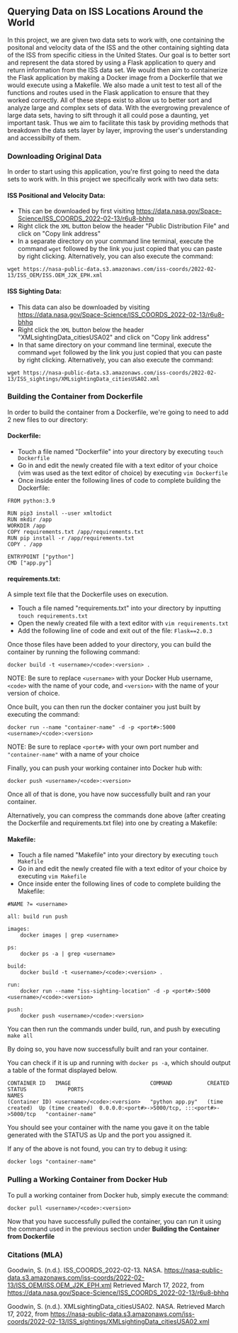 ## Querying Data on ISS Locations Around the World

In this project, we are given two data sets to work with, one containing the positonal and velocity data of the ISS and the other containing sighting data of the ISS from specific citiess in the United States. Our goal is to better sort and represent the data stored by using a Flask application to query and return information from the ISS data set. We would then aim to containerize the Flask application by making a Docker image from a Dockerfile that we would execute using a Makefile. We also made a unit test to test all of the functions and routes used in the Flask application to ensure that they worked correctly. All of these steps exist to allow us to better sort and analyze large and complex sets of data. With the evergrowing prevalence of large data sets, having to sift through it all could pose a daunting, yet important task. Thus we aim to facilitate this task by providing methods that breakdown the data sets layer by layer, improving the user's understanding and accessibilty of them.

### Downloading Original Data

In order to start using this application, you're first going to need the data sets to work with. In this project we specifically work with two data sets:

#### ISS Positional and Velocity Data:
- This can be downloaded by first visiting https://data.nasa.gov/Space-Science/ISS_COORDS_2022-02-13/r6u8-bhhq
- Right click the `XML` button below the header "Public Distribution File" and click on "Copy link address"
- In a separate directory on your command line terminal, execute the command `wget` followed by the link you just copied that you can paste by right clicking. Alternatively, you can also execute the command:
```    
wget https://nasa-public-data.s3.amazonaws.com/iss-coords/2022-02-13/ISS_OEM/ISS.OEM_J2K_EPH.xml
```

#### ISS Sighting Data:
- This data can also be downloaded by visiting https://data.nasa.gov/Space-Science/ISS_COORDS_2022-02-13/r6u8-bhhq
- Right click the `XML` button below the header "XMLsightingData_citiesUSA02" and click on "Copy link address"
- In that same directory on your command line terminal, execute the command `wget` followed by the link you just copied that you can paste by right clicking. Alternatively, you can also execute the command:
```
wget https://nasa-public-data.s3.amazonaws.com/iss-coords/2022-02-13/ISS_sightings/XMLsightingData_citiesUSA02.xml
```

### Building the Container from Dockerfile

In order to build the container from a Dockerfile, we're going to need to add 2 new files to our directory:

#### Dockerfile:
- Touch a file named "Dockerfile" into your directory by executing `touch Dockerfile`
- Go in and edit the newly created file with a text editor of your choice (vim was used as the text editor of choice) by executing `vim Dockerfile`
- Once inside enter the following lines of code to complete building the Dockerfile:
```
FROM python:3.9

RUN pip3 install --user xmltodict
RUN mkdir /app
WORKDIR /app
COPY requirements.txt /app/requirements.txt
RUN pip install -r /app/requirements.txt
COPY . /app

ENTRYPOINT ["python"]
CMD ["app.py"]
```

#### requirements.txt:

A simple text file that the Dockerfile uses on execution.
- Touch a file named "requirements.txt" into your directory by inputting `touch requirements.txt`
- Open the newly created file with a text editor with `vim requirements.txt`
- Add the following line of code and exit out of the file: `Flask==2.0.3`

Once those files have been added to your directory, you can build the container by running the following command:
```
docker build -t <username>/<code>:<version> .
```
NOTE: Be sure to replace `<username>` with your Docker Hub username, `<code>` with the name of your code, and `<version>` with the name of your version of choice.

Once built, you can then run the docker container you just built by executing the command:
```
docker run --name "container-name" -d -p <port#>:5000 <username>/<code>:<version>
```
NOTE: Be sure to replace `<port#>` with your own port number and `"container-name"` with a name of your choice

Finally, you can push your working container into Docker hub with:
```
docker push <username>/<code>:<version>
```
Once all of that is done, you have now successfully built and ran your container.

Alternatively, you can compress the commands done above (after creating the Dockerfile and requirements.txt file) into one by creating a Makefile:
#### Makefile:
- Touch a file named "Makefile" into your directory by executing `touch Makefile`
- Go in and edit the newly created file with a text editor of your choice by executing `vim Makefile`
- Once inside enter the following lines of code to complete building the Makefile:
```
#NAME ?= <username>

all: build run push

images:
	docker images | grep <username>

ps:
	docker ps -a | grep <username>

build:
	docker build -t <username>/<code>:<version> .

run:
	docker run --name "iss-sighting-location" -d -p <port#>:5000 <username>/<code>:<version>

push:
	docker push <username>/<code>:<version>
```

You can then run the commands under build, run, and push by executing `make all`

By doing so, you have now successfully built and ran your container.

You can check if it is up and running with `docker ps -a`, which should output a table of the format displayed below.
```
CONTAINER ID   IMAGE                         COMMAND           CREATED         STATUS             PORTS                                             NAMES
(Container ID) <username>/<code>:<version>   "python app.py"   (time created)  Up (time created)  0.0.0.0:<port#>->5000/tcp, :::<port#>->5000/tcp   "container-name"
```
You should see your container with the name you gave it on the table generated with the STATUS as Up and the port you assigned it.

If any of the above is not found, you can try to debug it using: 
```
docker logs "container-name"
```

### Pulling a Working Container from Docker Hub
To pull a working container from Docker hub, simply execute the command:
```
docker pull <username>/<code>:<version>
```

Now that you have successfully pulled the container, you can run it using the command used in the previous section under __Building the Container from Dockerfile__

###


###

### Citations (MLA)

Goodwin, S. (n.d.). ISS_COORDS_2022-02-13. NASA. https://nasa-public-data.s3.amazonaws.com/iss-coords/2022-02-13/ISS_OEM/ISS.OEM_J2K_EPH.xml Retrieved March 17, 2022, from https://data.nasa.gov/Space-Science/ISS_COORDS_2022-02-13/r6u8-bhhq

Goodwin, S. (n.d.). XMLsightingData_citiesUSA02. NASA. Retrieved March 17, 2022, from https://nasa-public-data.s3.amazonaws.com/iss-coords/2022-02-13/ISS_sightings/XMLsightingData_citiesUSA02.xml
